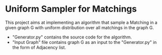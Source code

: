 # Uniform Sampler for Matchings

This project aims at implementing an algorithm that sample a Matching in a given graph G with uniform distribution over all matchings in the graph G.
* "Generator.py" contains the source code for the algorithm.
* "Input Graph" file contains graph G as an input to the "Generator.py" in the form of Adjacency list.

